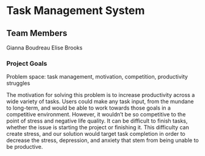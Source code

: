 # Task Management System
## Team Members
Gianna Boudreau
Elise Brooks
### Project Goals
Problem space: task management, motivation, competition, productivity struggles

The motivation for solving this problem is to increase productivity across a wide variety of tasks. Users could make any task input, from the mundane to long-term, and would be able to work towards those goals in a competitive environment. However, it wouldn’t be so competitive to the point of stress and negative life quality. It can be difficult to finish tasks, whether the issue is starting the project or finishing it. This difficulty can create stress, and our solution would target task completion in order to decrease the stress, depression, and anxiety that stem from being unable to be productive.
